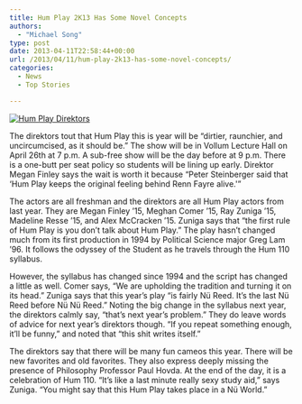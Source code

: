 ```yaml
---
title: Hum Play 2K13 Has Some Novel Concepts
authors: 
  - "Michael Song"
type: post
date: 2013-04-11T22:58:44+00:00
url: /2013/04/11/hum-play-2k13-has-some-novel-concepts/
categories:
  - News
  - Top Stories

---
```

[<img class="aligncenter size-full wp-image-2242" alt="Hum Play Direktors" src="https://i0.wp.com/www.reedquest.org/wp-content/uploads/2013/04/HumPlayDirektors_web.jpg?resize=770%2C508" data-recalc-dims="1" />][1]

The direktors tout that Hum Play this is year will be &#8220;dirtier, raunchier, and uncircumcised, as it should be.&#8221; The show will be in Vollum Lecture Hall on April 26th at 7 p.m. A sub-free show will be the day before at 9 p.m. There is a one-butt per seat policy so students will be lining up early. Direktor Megan Finley says the wait is worth it because &#8220;Peter Steinberger said that &#8216;Hum Play keeps the original feeling behind Renn Fayre alive.'&#8221;

The actors are all freshman and the direktors are all Hum Play actors from last year. They are Megan Finley &#8217;15, Meghan Comer &#8217;15, Ray Zuniga &#8217;15, Madeline Resse &#8217;15, and Alex McCracken &#8217;15. Zuniga says that &#8220;the first rule of Hum Play is you don&#8217;t talk about Hum Play.&#8221; The play hasn&#8217;t changed much from its first production in 1994 by Political Science major Greg Lam ’96. It follows the odyssey of the Student as he travels through the Hum 110 syllabus.

However, the syllabus has changed since 1994 and the script has changed a little as well. Comer says, &#8220;We are upholding the tradition and turning it on its head.&#8221; Zuniga says that this year&#8217;s play &#8220;is fairly Nü Reed. It&#8217;s the last Nü Reed before Nü Nü Reed.&#8221; Noting the big change in the syllabus next year, the direktors calmly say, &#8220;that&#8217;s next year&#8217;s problem.&#8221; They do leave words of advice for next year&#8217;s direktors though. &#8220;If you repeat something enough, it&#8217;ll be funny,&#8221; and noted that &#8220;this shit writes itself.&#8221;

The direktors say that there will be many fun cameos this year. There will be new favorites and old favorites. They also express deeply missing the presence of Philosophy Professor Paul Hovda. At the end of the day, it is a celebration of Hum 110. &#8220;It&#8217;s like a last minute really sexy study aid,&#8221; says Zuniga. &#8220;You might say that this Hum Play takes place in a Nü World.&#8221;

 [1]: https://i0.wp.com/www.reedquest.org/wp-content/uploads/2013/04/HumPlayDirektors_web.jpg